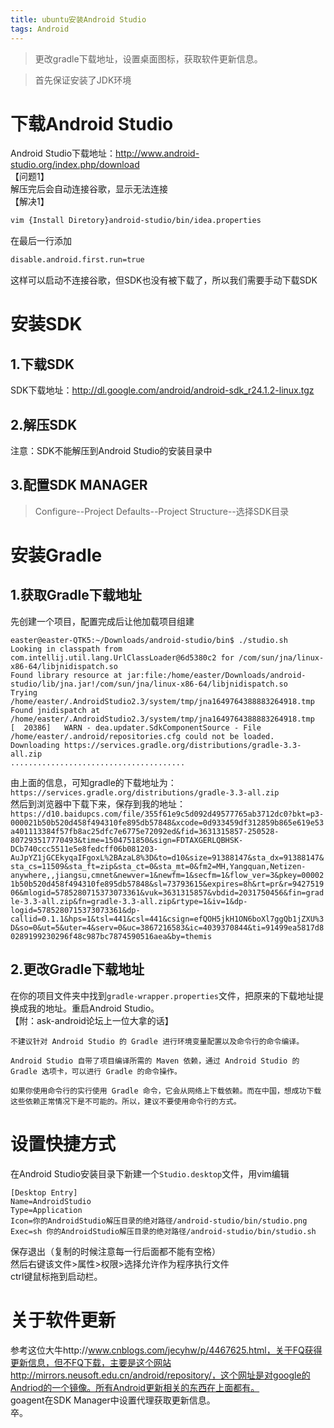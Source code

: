 ```yaml
---
title: ubuntu安装Android Studio
tags: Android 
---
```


> 更改gradle下载地址，设置桌面图标，获取软件更新信息。

<!--more-->

> 首先保证安装了JDK环境  

# 下载Android Studio
Android Studio下载地址：http://www.android-studio.org/index.php/download  
【问题1】  
解压完后会自动连接谷歌，显示无法连接  
【解决1】  
```bash
vim {Install Diretory}android-studio/bin/idea.properties
```
在最后一行添加  
```bash
disable.android.first.run=true
```  
这样可以启动不连接谷歌，但SDK也没有被下载了，所以我们需要手动下载SDK

# 安装SDK
## 1.下载SDK  
SDK下载地址：http://dl.google.com/android/android-sdk_r24.1.2-linux.tgz  

## 2.解压SDK  
注意：SDK不能解压到Android Studio的安装目录中  

## 3.配置SDK MANAGER
> Configure--Project Defaults--Project Structure--选择SDK目录  


# 安装Gradle
## 1.获取Gradle下载地址  
先创建一个项目，配置完成后让他加载项目组建  

```vim
easter@easter-QTK5:~/Downloads/android-studio/bin$ ./studio.sh 
Looking in classpath from com.intellij.util.lang.UrlClassLoader@6d5380c2 for /com/sun/jna/linux-x86-64/libjnidispatch.so
Found library resource at jar:file:/home/easter/Downloads/android-studio/lib/jna.jar!/com/sun/jna/linux-x86-64/libjnidispatch.so
Trying /home/easter/.AndroidStudio2.3/system/tmp/jna1649764388883264918.tmp
Found jnidispatch at /home/easter/.AndroidStudio2.3/system/tmp/jna1649764388883264918.tmp
[  20386]   WARN - dea.updater.SdkComponentSource - File /home/easter/.android/repositories.cfg could not be loaded. 
Downloading https://services.gradle.org/distributions/gradle-3.3-all.zip
.......................................
```
由上面的信息，可知gradle的下载地址为：`https://services.gradle.org/distributions/gradle-3.3-all.zip`  
然后到浏览器中下载下来，保存到我的地址：`https://d10.baidupcs.com/file/355f61e9c5d092d49577765ab3712dc0?bkt=p3-000021b50b520d458f494310fe895db57848&xcode=0d933459df312859b865e619e53a401113384f57fb8ac25dfc7e6775e72092ed&fid=3631315857-250528-807293517770493&time=1504751850&sign=FDTAXGERLQBHSK-DCb740ccc5511e5e8fedcff06b081203-AuJpYZ1jGCEkyqaIFgoxL%2BAzaL8%3D&to=d10&size=91388147&sta_dx=91388147&sta_cs=11509&sta_ft=zip&sta_ct=0&sta_mt=0&fm2=MH,Yangquan,Netizen-anywhere,,jiangsu,cmnet&newver=1&newfm=1&secfm=1&flow_ver=3&pkey=000021b50b520d458f494310fe895db57848&sl=73793615&expires=8h&rt=pr&r=942751906&mlogid=5785280715373073361&vuk=3631315857&vbdid=2031750456&fin=gradle-3.3-all.zip&fn=gradle-3.3-all.zip&rtype=1&iv=1&dp-logid=5785280715373073361&dp-callid=0.1.1&hps=1&tsl=441&csl=441&csign=efQOH5jkH1ON6boXl7ggQb1jZXU%3D&so=0&ut=5&uter=4&serv=0&uc=3867216583&ic=4039370844&ti=91499ea5817d80289199230296f48c987bc7874590516aea&by=themis`  

## 2.更改Gradle下载地址  
在你的项目文件夹中找到`gradle-wrapper.properties`文件，把原来的下载地址提换成我的地址。重启Android Studio。  
【附：ask-android论坛上一位大拿的话】  
```
不建议针对 Android Studio 的 Gradle 进行环境变量配置以及命令行的命令编译。

Android Studio 自带了项目编译所需的 Maven 依赖，通过 Android Studio 的 Gradle 选项卡，可以进行 Gradle 的命令操作。

如果你使用命令行的实行使用 Gradle 命令，它会从网络上下载依赖。而在中国，想成功下载这些依赖正常情况下是不可能的。所以，建议不要使用命令行的方式。 
```

# 设置快捷方式
在Android Studio安装目录下新建一个`Studio.desktop`文件，用vim编辑  
```vim
[Desktop Entry]
Name=AndroidStudio
Type=Application
Icon=你的AndroidStudio解压目录的绝对路径/android-studio/bin/studio.png
Exec=sh 你的AndroidStudio解压目录的绝对路径/android-studio/bin/studio.sh

```
保存退出（复制的时候注意每一行后面都不能有空格）  
然后右键该文件>属性>权限>选择允许作为程序执行文件  
ctrl键鼠标拖到启动栏。  

# 关于软件更新
参考这位大牛http://www.cnblogs.com/jecyhw/p/4467625.html，关于FQ获得更新信息，但不FQ下载，主要是这个网站http://mirrors.neusoft.edu.cn/android/repository/，这个网址是对google的Andriod的一个镜像。所有Android更新相关的东西在上面都有。  
goagent在SDK Manager中设置代理获取更新信息。  
卒。

